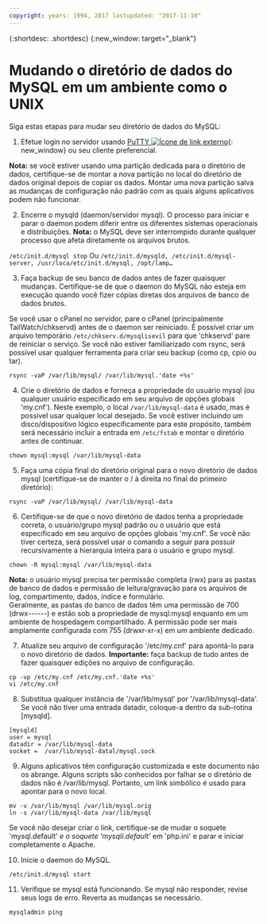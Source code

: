 ```yaml
---
copyright: years: 1994, 2017 lastupdated: "2017-11-10"
---
```


{:shortdesc: .shortdesc}
{:new_window: target="_blank"}

# Mudando o diretório de dados do MySQL em um ambiente como o UNIX

Siga estas etapas para mudar seu diretório de dados do MySQL:

1. Efetue login no servidor usando [PuTTY ![Ícone de link externo](../../icons/launch-glyph.svg "Ícone de link externo")](http://www.chiark.greenend.org.uk/~sgtatham/putty/download.html){: new_window} ou seu cliente preferencial.

  **Nota:** se você estiver usando uma partição dedicada para o diretório de dados, certifique-se de montar a nova partição no local do diretório de dados original depois de copiar os dados. Montar uma nova partição salva as mudanças de configuração não padrão com as quais alguns aplicativos podem não funcionar.

2. Encerre o mysqld (daemon/servidor mysql). O processo para iniciar e parar o daemon podem diferir entre os diferentes sistemas operacionais e distribuições.
  **Nota:** o MySQL deve ser interrompido durante qualquer processo que afeta diretamente os arquivos brutos.

  `/etc/init.d/mysql stop`
  Ou
  `/etc/init.d/mysqld, /etc/init.d/mysql-server, /usr/loca/etc/init.d/mysql, /opt/lamp…`

3. Faça backup de seu banco de dados antes de fazer quaisquer mudanças. Certifique-se de que o daemon do MySQL não esteja em execução quando você fizer cópias diretas dos arquivos de banco de dados brutos. <!--(or be good at flushing and locking)-->

  Se você usar o cPanel no servidor, pare o cPanel (principalmente TailWatch/chkservd) antes de o daemon ser reiniciado. É possível criar um arquivo temporário `/etc/chkserv.d/mysqlisevil` para que 'chkservd' pare de reiniciar o serviço. Se você não estiver familiarizado com rsync, será possível usar qualquer ferramenta para criar seu backup (como cp, cpio ou tar).

  `rsync -vaP /var/lib/mysql/ /var/lib/mysql.'date +%s'`

4. Crie o diretório de dados e forneça a propriedade do usuário mysql (ou qualquer usuário especificado em seu arquivo de opções globais 'my.cnf'). Neste exemplo, o local `/var/lib/mysql-data` é usado, mas é possível usar qualquer local desejado. Se você estiver incluindo um disco/dispositivo lógico especificamente para este propósito, também será necessário incluir a entrada em `/etc/fstab` e montar o diretório antes de continuar.

  `chown mysql:mysql /var/lib/mysql-data`

5. Faça uma cópia final do diretório original para o novo diretório de dados mysql (certifique-se de manter o / à direita no final do primeiro diretório):

  `rsync -vaP /var/lib/mysql/ /var/lib/mysql-data`

6. Certifique-se de que o novo diretório de dados tenha a propriedade correta, o usuário/grupo mysql padrão ou o usuário que está especificado em seu arquivo de opções globais 'my.cnf'. Se você não tiver certeza, será possível usar o comando a seguir para possuir recursivamente a hierarquia inteira para o usuário e grupo mysql.

  `chown -R mysql:mysql /var/lib/mysql-data`

  **Nota:** o usuário mysql precisa ter permissão completa (rwx) para as pastas de banco de dados e permissão de leitura/gravação para os arquivos de log, compartimento, dados, índice e formulário.<br/>
Geralmente, as pastas do banco de dados têm uma permissão de 700 (drwx------) e estão sob a propriedade de mysql:mysql enquanto em um ambiente de hospedagem compartilhado. A permissão pode ser mais amplamente configurada com 755 (drwxr-xr-x) em um ambiente dedicado.

7. Atualize seu arquivo de configuração '/etc/my.cnf' para apontá-lo para o novo diretório de dados.
  **Importante:** faça backup de tudo antes de fazer quaisquer edições no arquivo de configuração.

  `cp -vp /etc/my.cnf /etc/my.cnf.'date +%s'`<br/>
  `vi /etc/my.cnf`

8. Substitua qualquer instância de '/var/lib/mysql' por '/var/lib/mysql-data'. Se você não tiver uma entrada datadir, coloque-a dentro da sub-rotina [mysqld].

  `[mysqld]`<br/>
  `user = mysql`<br/>
  `datadir = /var/lib/mysql-data`<br/>
  `socket =  /var/lib/mysql-datal/mysql.sock`<br/>

9. Alguns aplicativos têm configuração customizada e este documento não os abrange. Alguns scripts são conhecidos por falhar se o diretório de dados não é /var/lib/mysql. Portanto, um link simbólico é usado para apontar para o novo local. <!--(first, moving the old data directory out of the way)-->

  `mv -v /var/lib/mysql /var/lib/mysql.orig`<br/>
  `ln -s /var/lib/mysql-data /var/lib/mysql`<br/>

  Se você não desejar criar o link, certifique-se de mudar o soquete 'mysql.default' _e o soquete 'mysqli.default'_ em 'php.ini' e parar e iniciar completamente o Apache.

10. Inicie o daemon do MySQL.

  `/etc/init.d/mysql start`

11. Verifique se mysql está funcionando. Se mysql não responder, revise seus logs de erro. Reverta as mudanças se necessário.

  `mysqladmin ping`
